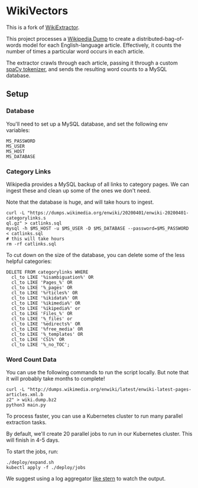 # WikiVectors
This is a fork of [WikiExtractor](https://github.com/attardi/wikiextractor).

This project processes a [Wikipedia Dump](https://dumps.wikimedia.org/) to
create a distributed-bag-of-words model for each English-language article.
Effectively, it counts the number of times a particular word occurs in
each article.

The extractor crawls through each article, passing it through a custom
[spaCy tokenizer](https://spacy.io/api/tokenizer),
and sends the resulting word counts to a MySQL database.

## Setup

### Database
You'll need to set up a MySQL database, and set the following env variables:

```
MS_PASSWORD
MS_USER
MS_HOST
MS_DATABASE
```

### Category Links
Wikipedia provides a MySQL backup of all links to category pages.
We can ingest these and clean up some of the ones we don't need.

Note that the database is huge, and will take hours to ingest.
```
curl -L "https://dumps.wikimedia.org/enwiki/20200401/enwiki-20200401-categorylinks.s
ql.gz" > catlinks.sql
mysql -h $MS_HOST -u $MS_USER -D $MS_DATABASE --password=$MS_PASSWORD < catlinks.sql
# this will take hours
rm -rf catlinks.sql
```

To cut down on the size of the database, you can delete some of the less
helpful categories:
```
DELETE FROM categorylinks WHERE
  cl_to LIKE '%isambiguation%' OR
  cl_to LIKE 'Pages_%' OR
  cl_to LIKE '%_pages' OR
  cl_to LIKE '%rticles%' OR
  cl_to LIKE '%ikidata%' OR
  cl_to LIKE '%ikimedia%' OR
  cl_to LIKE '%ikipedia%' or
  cl_to LIKE 'Files_%' OR
  cl_to LIKE '%_files' or
  cl_to LIKE '%edirects%' OR
  cl_to LIKE '%free_media' OR
  cl_to LIKE '%_templates' OR
  cl_to LIKE 'CS1%' OR
  cl_to LIKE '%_no_TOC';
```

### Word Count Data
You can use the following commands to run the script locally.
But note that it will probably take months to complete!
```
curl -L "http://dumps.wikimedia.org/enwiki/latest/enwiki-latest-pages-articles.xml.b
z2" > wiki.dump.bz2
python3 main.py
```

To process faster, you can use a Kubernetes cluster to run
many parallel extraction tasks.

By default, we'll create 20 parallel jobs to run in our Kubernetes cluster.
This will finish in 4-5 days.

To start the jobs, run:
```
./deploy/expand.sh
kubectl apply -f ./deploy/jobs
```

We suggest using a log aggregator [like stern](https://github.com/wercker/stern)
to watch the output.
